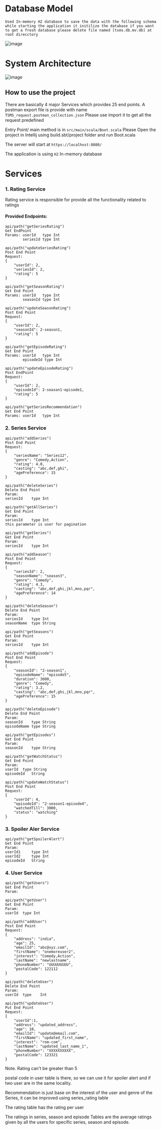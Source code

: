 # Database Model

`Used In-memory H2 database to save the data with the following schema while starting the application it initilize the database if you want to get a fresh database please delete file named [tsms.db.mv.db] at root direcctory`

![image](TSMS_DB.png)

# System Architecture

![image](TSMS_ARCHITUCTURE.png)

## How to use the project

There are basically 4 major Services which provides 25 end points. A postman export file is provide with
name `TSMS_request.postman_collection.json`
Please use import it to get all the request predefined

Entry Point/ main method is in `src/main/scala/Boot.scala` 
Please Open the project in Intellij using build.sbt/project folder
and run Boot.scala

The server will start at `https://localhost:8080/`

The application is using `H2` In-memory database

# Services

### 1. Rating Service

Rating service is responsible for provide all the functionality related to ratings

#### Provided Endpoints:

```text
api/path("getSeriesRating")
Get EndPoint
Params: userId   type Int
        seriesId type Int

api/path("updateSeriesRating")
Post End Point
Request:
{
    "userId": 2,
    "seriesId": 2,
    "rating": 5
}

api/path("getSeasonRating")
Get End Point
Params: userId   type Int
        seasonId type Int
        
api/path("updateSeasonRating")
Post End Point
Request:
{
    "userId": 2,
    "seasonId": 2-season1,
    "rating": 5
}

api/path("getEpisodeRating")
Get End Point
Params: userId   type Int
        episodeId type Int
        
api/path("updateEpisodeRating")
Post EndPoint
Request:
{
    "userId": 2,
    "episodeId": 2-season1-episode1,
    "rating": 5
}

api/path("getSeriesRecommendation")
Get End Point
Params: userId   type Int
```

### 2. Series Service

```text
api/path("addSeries") 
Post End Point
Request:
{
    "seriesName": "Series12",
    "genre": "Comedy,Action",
    "rating": 4.0,
    "casting": "abc,def,ghi",
    "agePreference": 15
}

api/path("deleteSeries") 
Delete End Point
Param:
seriesId    type Int

api/path("getAllSeries") 
Get End Point
Param:
seriesId    type Int
this parameter is user for pagination

api/path("getSeries") 
Get End Point
Param:
seriesId    type Int

api/path("addSeason") 
Post End Point 
Request:
{
    "seriesId": 2,
    "seasonName": "season3",
    "genre": "Comedy",
    "rating": 4.3,
    "casting": "abc,def,ghi,jkl,mno,pqr",
    "agePreference": 14
}

api/path("deleteSeason") 
Delete End Point
Param:
seriesId    type Int
seasonName  type String

api/path("getSeasons") 
Get End Point
Param:
seriesId    type Int

api/path("addEpisode") 
Post End Point
Request:
{
    "seasonId": "2-season1",
    "episodeName": "episode5",
    "duration": 3600,
    "genre": "Comedy",
    "rating": 3.2,
    "casting": "abc,def,ghi,jkl,mno,pqr",
    "agePreference": 15
}

api/path("deleteEpisode") 
Delete End Point
Param:
seasonId    type String
episodeName type String

api/path("getEpisodes") 
Get End Point
Param:
seasonId    type String

api/path("getWatchStatus") 
Get End Point
Param:
userId  type String
episodeId   String

api/path("updateWatchStatus") 
Post End Point
Request:
{
    "userId": 4,
    "episodeId": "2-season1-episode4",
    "watchedTill": 3000,
    "status": "watching"
}
```
### 3. Spoiler Aler Service
```text
api/path("getSpoilerAlert")
Get End Point
Param:
userId1     type Int
userId2     type Int
episodeId   String
```

### 4. User Service
```text
api/path("getUsers") 
Get End Point
Param:

api/path("getUser") 
Get End Point
Param:
userId  type Int

api/path("addUser") 
Post End Point
Request:
{
    "address": "india",
    "age": 25,
    "emailId": "abc@xyz.com",
    "firstName": "onemoreuser2",
    "interest": "Comedy,Action",
    "lastName": "newlastname",
    "phoneNumber": "UUUUUUUUU",
    "postalCode": 122112
}

api/path("deleteUser") 
Delete End Point
Param:
userId  type    Int

api/path("updateUser")
Put End Point 
Request:
{
    "userId":1,
    "address": "updated_address",
    "age": 10,
    "emailId": "update@email.com",
    "firstName": "updated_first_name",
    "interest": "rom-com",
    "lastName": "updated_last_name_1",
    "phoneNumber": "XXXXXXXXXX",
    "postalCode": 123321
}
```
Note. Rating can't be greater than 5

postal code in user table is there, so we can use it for spoiler alert and if two user are in the same locality.

Recommendation is just base on the interest of the user and genre of the Series, it can be improved using series_rating table

The rating table has the rating per user

The ratings in series, season and episode Tables are the average ratings given by all the users for specific series, season and episode.